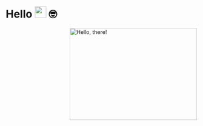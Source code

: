 # Hello <img src="https://media.giphy.com/media/hvRJCLFzcasrR4ia7z/giphy.gif" width="30"> 🤓

<a href="#">
<img src="https://media1.tenor.com/images/a7bd6b94430c1e66148d580209e377c5/tenor.gif?itemid=5043108" title="hello" width="335" height="243" align="right" alt="Hello, there!">
</a>

